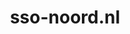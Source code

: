 ---
layout: post
title:  "sso-noord.nl"
internal_url:  "/dutchgov/sso-noord.nl.html"
subdomains_count: 14
all_subdomains_count: 19
urls_count: 3
ssl_rank: 0
http_rank: 41.666666666667
url_link: /data/sso-noord.nl/urls.txt
all_subdomains_link: /data/sso-noord.nl/all_subdomains.txt
subdomains_link: /data/sso-noord.nl/subdomains.txt
categories: dutchgov
---